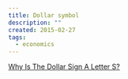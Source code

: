 ```yaml
---
title: Dollar symbol
description: ""
created: 2015-02-27
tags:
  - economics
---
```


[Why Is The Dollar Sign A Letter S?](http://observationdeck.io9.com/why-is-the-dollar-sign-a-letter-s-1683940575)
